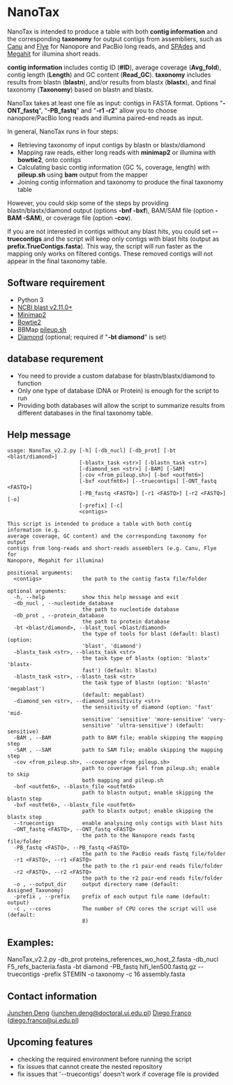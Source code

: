 # NanoTax
NanoTax is intended to produce a table with both **contig information** and the corresponding **taxonomy** for output contigs from assembliers, such as [Canu](https://github.com/marbl/canu) and [Flye](https://github.com/fenderglass/Flye) for Nanopore and PacBio long reads, and [SPAdes](https://github.com/ablab/spades) and [Megahit](https://github.com/voutcn/megahit) for illumina short reads. 

**contig information** includes contig ID (**#ID**), average coverage (**Avg_fold**), contig length (**Length**) and GC content (**Read_GC**). **taxonomy** includes results from blastn (**blastn**), and/or results from blastx (**blastx**), and final taxonomy (**Taxonomy**) based on blastn and blastx. 

NanoTax takes at least one file as input: contigs in FASTA format. Options "**-ONT_fastq**", "**-PB_fastq**" and "**-r1 -r2**" allow you to choose nanopore/PacBio long reads and illumina paired-end reads as input. 

In general, NanoTax runs in four steps: 
* Retrieving taxonomy of input contigs by blastn or blastx/diamond 
* Mapping raw reads, either long reads with **minimap2** or illumina with **bowtie2**, onto contigs 
* Calculating basic contig information (GC %, coverage, length) with **pileup.sh** using **bam** output from the mapper
* Joining contig information and taxonomy to produce the final taxonomy table

However, you could skip some of the steps by providing blastn/blastx/diamond output (options **-bnf -bxf**), BAM/SAM file (option **-BAM -SAM**), or coverage file (option **-cov**). 

If you are not interested in contigs without any blast hits, you could set **--truecontigs** and the script will keep only contigs with blast hits (output as **prefix.TrueContigs.fasta**). This way, the script will run faster as the mapping only works on filtered contigs. These removed contigs will not appear in the final taxonomy table.     

## Software requirement
* Python 3
* [NCBI blast v2.11.0+](https://blast.ncbi.nlm.nih.gov/Blast.cgi?PAGE_TYPE=BlastDocs&DOC_TYPE=Download)
* [Minimap2](https://github.com/lh3/minimap2)
* [Bowtie2](http://bowtie-bio.sourceforge.net/bowtie2/index.shtml)
* BBMap [pileup.sh](https://github.com/BioInfoTools/BBMap/blob/master/sh/pileup.sh)
* [Diamond](https://github.com/bbuchfink/diamond) (optional; required if "**-bt diamond**" is set)

## database requrement
* You need to provide a custom database for blastn/blastx/diamond to function
* Only one type of database (DNA or Protein) is enough for the script to run
* Providing both databases will allow the script to summarize results from different databases in the final taxonomy table.   

## Help message
```
usage: NanoTax_v2.2.py [-h] [-db_nucl] [-db_prot] [-bt <blast/diamond>]
                       [-blastx_task <str>] [-blastn_task <str>]
                       [-diamond_sen <str>] [-BAM] [-SAM]
                       [-cov <from_pileup.sh>] [-bnf <outfmt6>]
                       [-bxf <outfmt6>] [--truecontigs] [-ONT_fastq <FASTQ>]
                       [-PB_fastq <FASTQ>] [-r1 <FASTQ>] [-r2 <FASTQ>] [-o]
                       [-prefix] [-c]
                       <contigs>

This script is intended to produce a table with both contig information (e.g.
average coverage, GC content) and the corresponding taxonomy for output
contigs from long-reads and short-reads assemblers (e.g. Canu, Flye for
Nanopore, Megahit for illumina)

positional arguments:
  <contigs>             the path to the contig fasta file/folder

optional arguments:
  -h, --help            show this help message and exit
  -db_nucl , --nucleotide_database 
                        the path to nucleotide database
  -db_prot , --protein_database 
                        the path to protein database
  -bt <blast/diamond>, --blast_tool <blast/diamond>
                        the type of tools for blast (default: blast) (option:
                        'blast', 'diamond')
  -blastx_task <str>, --blastx_task <str>
                        the task type of blastx (option: 'blastx' 'blastx-
                        fast') (default: blastx)
  -blastn_task <str>, --blastn_task <str>
                        the task type of blastn (option: 'blastn' 'megablast')
                        (default: megablast)
  -diamond_sen <str>, --diamond_sensitivity <str>
                        the sensitivity of diamond (option: 'fast' 'mid-
                        sensitive' 'sensitive' 'more-sensitive' 'very-
                        sensitive' 'ultra-sensitive') (default: sensitive)
  -BAM , --BAM          path to BAM file; enable skipping the mapping step
  -SAM , --SAM          path to SAM file; enable skipping the mapping step
  -cov <from_pileup.sh>, --coverage <from_pileup.sh>
                        path to coverage fiel from pileup.sh; enable to skip
                        both mapping and pileup.sh
  -bnf <outfmt6>, --blastn_file <outfmt6>
                        path to blastn output; enable skipping the blastn step
  -bxf <outfmt6>, --blastx_file <outfmt6>
                        path to blastx output; enable skipping the blastx step
  --truecontigs         enable analysing only contigs with blast hits
  -ONT_fastq <FASTQ>, --ONT_fastq <FASTQ>
                        the path to the Nanopore reads fastq file/folder
  -PB_fastq <FASTQ>, --PB_fastq <FASTQ>
                        the path to the PacBio reads fastq file/folder
  -r1 <FASTQ>, --r1 <FASTQ>
                        the path to the r1 pair-end reads file/folder
  -r2 <FASTQ>, --r2 <FASTQ>
                        the path to the r2 pair-end reads file/folder
  -o , --output_dir     output directory name (default: Assigned_Taxonomy)
  -prefix , --prefix    prefix of each output file name (default: output)
  -c , --cores          The number of CPU cores the script will use (default:
                        8)

```
## Examples: 
NanoTax_v2.2.py -db_prot proteins_references_wo_host_2.fasta -db_nucl F5_refs_bacteria.fasta -bt diamond -PB_fastq hifi_len500.fastq.gz --truecontigs -prefix STEMIN -o taxonomy -c 16 assembly.fasta

## Contact information
[Junchen Deng](https://github.com/junchen-deng) (junchen.deng@doctoral.uj.edu.pl) 
[Diego Franco](https://github.com/diecasfranco) (diego.franco@uj.edu.pl)

## Upcoming features
* checking the required environment before running the script
* fix issues that cannot create the nested repository
* fix issues that '--truecontigs' doesn't work if coverage file is provided  
